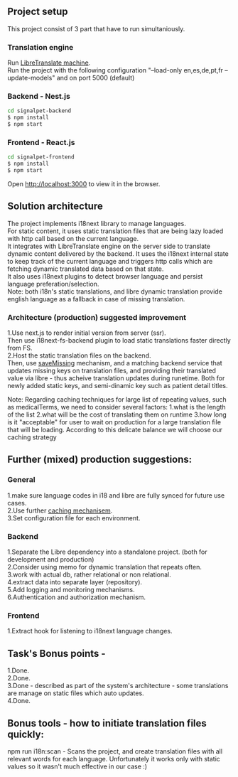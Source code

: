 ## Project setup

This project consist of 3 part that have to run simultaniously.

### Translation engine

Run [LibreTranslate machine](https://github.com/LibreTranslate/LibreTranslate?tab=readme-ov-file).  
 Run the project with the following configuration "–load-only en,es,de,pt,fr –update-models" and on port 5000 (default)

### Backend - Nest.js

```bash
cd signalpet-backend
$ npm install
$ npm start
```

### Frontend - React.js

```bash
cd signalpet-frontend
$ npm install
$ npm start
```

Open [http://localhost:3000](http://localhost:3000) to view it in the browser.

## Solution architecture

The project implements i18next library to manage languages.  
For static content, it uses static translation files that are being lazy loaded with http call based on the current language.  
It integrates with LibreTranslate engine on the server side to translate dynamic content delivered by the backend.
It uses the i18next internal state to keep track of the current language and triggers http calls which are fetching dynamic translated data based on that state.  
 It also uses i18next plugins to detect browser language and persist language preferation/selection.  
Note: both i18n's static translations, and libre dynamic translation provide english language as a fallback in case of missing translation.

### Architecture (production) suggested improvement

1.Use next.js to render initial version from server (ssr).  
Then use i18next-fs-backend plugin to load static translations faster directly from FS.  
2.Host the static translation files on the backend.  
Then, use [saveMissing](https://www.i18next.com/overview/configuration-options) mechanism, and a matching backend service that updates missing keys on translation files, and providing their translated value via libre - thus acheive translation updates during runetime.
Both for newly added static keys, and semi-dinamic key such as patient detail titles.

Note: Regarding caching techniques for large list of repeating values, such as medicalTerms, we need to consider several factors:
1.what is the length of the list
2.what will be the cost of translating them on runtime
3.how long is it "acceptable" for user to wait on production for a large translation file that will be loading.
According to this delicate balance we will choose our caching strategy

## Further (mixed) production suggestions:

### General

1.make sure language codes in i18 and libre are fully synced for future use cases.  
2.Use further [caching mechanisem](https://www.i18next.com/how-to/caching).  
3.Set configuration file for each environment.

### Backend

1.Separate the Libre dependency into a standalone project. (both for development and production)  
2.Consider using memo for dynamic translation that repeats often.  
3.work with actual db, rather relational or non relational.  
4.extract data into separate layer (repository).  
5.Add logging and monitoring mechanisms.  
6.Authentication and authorization mechanism.

### Frontend

1.Extract hook for listening to i18next language changes.

## Task's Bonus points -

1.Done.  
2.Done.  
3.Done - described as part of the system's architecture - some translations are manage on static files which auto updates.  
4.Done.

## Bonus tools - how to initiate translation files quickly:

npm run i18n:scan - Scans the project, and create translation files with all relevant words for each language.
Unfortunately it works only with static values so it wasn't much effective in our case :)
